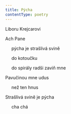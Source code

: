 ```yaml
---
title: Pýcha
contentType: poetry
---
```


<section>

Liboru Krejcarovi

Ach Pane

     pýcha je strašlivá svině

     do kotoučku

     do spirály radši zaviň mne

Pavučinou mne udus

     než ten hnus

Strašlivá svině je pýcha

     cha chá

</section>
